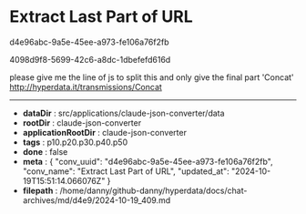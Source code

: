 # Extract Last Part of URL

d4e96abc-9a5e-45ee-a973-fe106a76f2fb

4098d9f8-5699-42c6-a8dc-1dbefefd616d

please give me the line of js to split this and only give the final part 'Concat' 
http://hyperdata.it/transmissions/Concat

---

* **dataDir** : src/applications/claude-json-converter/data
* **rootDir** : claude-json-converter
* **applicationRootDir** : claude-json-converter
* **tags** : p10.p20.p30.p40.p50
* **done** : false
* **meta** : {
  "conv_uuid": "d4e96abc-9a5e-45ee-a973-fe106a76f2fb",
  "conv_name": "Extract Last Part of URL",
  "updated_at": "2024-10-19T15:51:14.066076Z"
}
* **filepath** : /home/danny/github-danny/hyperdata/docs/chat-archives/md/d4e9/2024-10-19_409.md